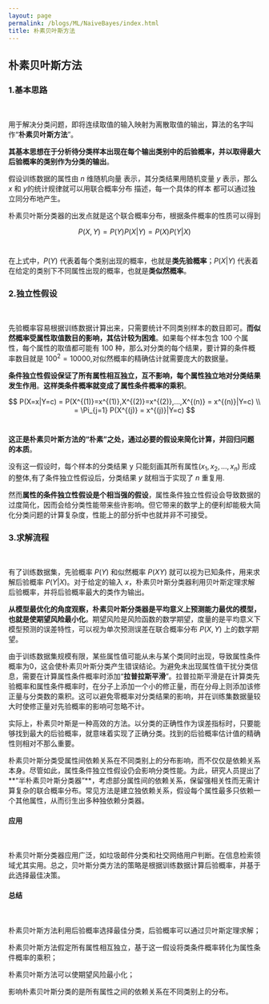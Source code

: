 ```yaml
---
layout: page
permalink: /blogs/ML/NaiveBayes/index.html
title: 朴素贝叶斯方法
---
```


## 朴素贝叶斯方法

### 1.基本思路

<br>

用于解决分类问题，即将连续取值的输入映射为离散取值的输出，算法的名字叫作“**朴素贝叶斯方法**”。<br>

**其基本思想在于分析待分类样本出现在每个输出类别中的后验概率，并以取得最大后验概率的类别作为分类的输出**。<br>

假设训练数据的属性由 $n$ 维随机向量 表示，其分类结果用随机变量 $y$ 表示，那么 $x$ 和 $y$的统计规律就可以用联合概率分布 描述，每一个具体的样本 都可以通过独立同分布地产生。<br>

朴素贝叶斯分类器的出发点就是这个联合概率分布，根据条件概率的性质可以得到<br>

$$
P(X,Y) = P(Y) P(X|Y) = P(X)P(Y|X)
$$
<br>

在上式中，$P(Y)$ 代表着每个类别出现的概率，也就是**类先验概率**；$P(X \vert Y)$ 代表着在给定的类别下不同属性出现的概率，也就是**类似然概率**。<br>

### 2.独立性假设

<br>

先验概率容易根据训练数据计算出来，只需要统计不同类别样本的数目即可。**而似然概率受属性取值数目的影响，其估计较为困难**。如果每个样本包含 100 个属性，每个属性的取值都可能有 100 种，那么对分类的每个结果，要计算的条件概率数目就是 $100^2=10000$,对似然概率的精确估计就需要庞大的数据量。<br>

**条件独立性假设保证了所有属性相互独立，互不影响，每个属性独立地对分类结果发生作用**。**这样类条件概率就变成了属性条件概率的乘积**。<br>

$$
P(X=x|Y=c) = P(X^{(1)}=x^{(1)},X^{(2)}=x^{(2)},...,X^{(n)} = x^{(n)}|Y=c) \\ = \Pi_{j=1} P(X^{(j)} = x^{(j)}|Y=c)
$$
<br>

**这正是朴素贝叶斯方法的“朴素”之处，通过必要的假设来简化计算，并回归问题的本质**。<br>

没有这一假设时，每个样本的分类结果 y 只能刻画其所有属性$(x_1,x_2,...,x_n)$ 形成的整体,有了条件独立性假设后，分类结果 $y$ 就相当于实现了 $n$ 重复用.<br>

然而**属性的条件独立性假设是个相当强的假设**，属性条件独立性假设会导致数据的过度简化，因而会给分类性能带来些许影响。但它带来的数学上的便利却能极大简化分类问题的计算复杂度，性能上的部分折中也就并非不可接受。<br>

### 3.求解流程

<br>

有了训练数据集，先验概率 $P(Y)$ 和似然概率 $P(XY)$ 就可以视为已知条件，用来求解后验概率 $P(Y \vert X)$。对于给定的输入 $x$，朴素贝叶斯分类器利用贝叶斯定理求解后验概率，并将后验概率最大的类作为输出。<br>

**从模型最优化的角度观察，朴素贝叶斯分类器是平均意义上预测能力最优的模型，也就是使期望风险最小化**。期望风险是风险函数的数学期望，度量的是平均意义下模型预测的误差特性，可以视为单次预测误差在联合概率分布 $P(X, Y)$ 上的数学期望。<br>

由于训练数据集规模有限，某些属性值可能从未与某个类同时出现，导致属性条件概率为0，这会使朴素贝叶斯分类产生错误结论。为避免未出现属性值干扰分类信息，需要在计算属性条件概率时添加“**拉普拉斯平滑**”。拉普拉斯平滑是在计算类先验概率和属性条件概率时，在分子上添加一个小的修正量，而在分母上则添加该修正量与分类数的乘积。这可以避免零概率对分类结果的影响，并在训练集数据量较大时使修正量对先验概率的影响可忽略不计。<br>

实际上，朴素贝叶斯是一种高效的方法。以分类的正确性作为误差指标时，只要能够找到最大的后验概率，就意味着实现了正确分类。找到的后验概率估计值的精确性则相对不那么重要。<br>

朴素贝叶斯分类受属性间依赖关系在不同类别上的分布影响，而不仅仅是依赖关系本身。尽管如此，属性条件独立性假设仍会影响分类性能。为此，研究人员提出了**“半朴素贝叶斯分类器”**，考虑部分属性间的依赖关系，保留强相关性而无需计算复杂的联合概率分布。常见方法是建立独依赖关系，假设每个属性最多只依赖一个其他属性，从而衍生出多种独依赖分类器。<br>

#### 应用

<br>

朴素贝叶斯分类器应用广泛，如垃圾邮件分类和社交网络用户判断。在信息检索领域尤其实用。总之，贝叶斯分类方法的策略是根据训练数据计算后验概率，并基于此选择最佳决策。<br>

#### 总结

<br>

朴素贝叶斯方法利用后验概率选择最佳分类，后验概率可以通过贝叶斯定理求解；<br>

朴素贝叶斯方法假定所有属性相互独立，基于这一假设将类条件概率转化为属性条件概率的乘积；<br>

朴素贝叶斯方法可以使期望风险最小化；<br>

影响朴素贝叶斯分类的是所有属性之间的依赖关系在不同类别上的分布。<br>
